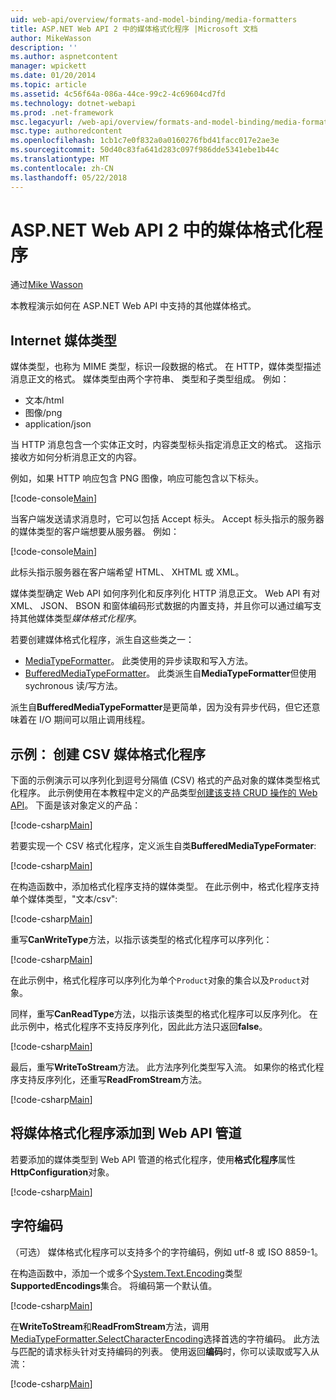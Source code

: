 ```yaml
---
uid: web-api/overview/formats-and-model-binding/media-formatters
title: ASP.NET Web API 2 中的媒体格式化程序 |Microsoft 文档
author: MikeWasson
description: ''
ms.author: aspnetcontent
manager: wpickett
ms.date: 01/20/2014
ms.topic: article
ms.assetid: 4c56f64a-086a-44ce-99c2-4c69604cd7fd
ms.technology: dotnet-webapi
ms.prod: .net-framework
msc.legacyurl: /web-api/overview/formats-and-model-binding/media-formatters
msc.type: authoredcontent
ms.openlocfilehash: 1cb1c7e0f832a0a0160276fbd41facc017e2ae3e
ms.sourcegitcommit: 50d40c83fa641d283c097f986dde5341ebe1b44c
ms.translationtype: MT
ms.contentlocale: zh-CN
ms.lasthandoff: 05/22/2018
---
```

<a name="media-formatters-in-aspnet-web-api-2"></a>ASP.NET Web API 2 中的媒体格式化程序
====================
通过[Mike Wasson](https://github.com/MikeWasson)

本教程演示如何在 ASP.NET Web API 中支持的其他媒体格式。

## <a name="internet-media-types"></a>Internet 媒体类型

媒体类型，也称为 MIME 类型，标识一段数据的格式。 在 HTTP，媒体类型描述消息正文的格式。 媒体类型由两个字符串、 类型和子类型组成。 例如：

- 文本/html
- 图像/png
- application/json

当 HTTP 消息包含一个实体正文时，内容类型标头指定消息正文的格式。 这指示接收方如何分析消息正文的内容。

例如，如果 HTTP 响应包含 PNG 图像，响应可能包含以下标头。

[!code-console[Main](media-formatters/samples/sample1.cmd)]

当客户端发送请求消息时，它可以包括 Accept 标头。 Accept 标头指示的服务器的媒体类型的客户端想要从服务器。 例如：

[!code-console[Main](media-formatters/samples/sample2.cmd)]

此标头指示服务器在客户端希望 HTML、 XHTML 或 XML。

媒体类型确定 Web API 如何序列化和反序列化 HTTP 消息正文。 Web API 有对 XML、 JSON、 BSON 和窗体编码形式数据的内置支持，并且你可以通过编写支持其他媒体类型*媒体格式化程序*。

若要创建媒体格式化程序，派生自这些类之一：

- [MediaTypeFormatter](https://msdn.microsoft.com/library/system.net.http.formatting.mediatypeformatter.aspx)。 此类使用的异步读取和写入方法。
- [BufferedMediaTypeFormatter](https://msdn.microsoft.com/library/system.net.http.formatting.bufferedmediatypeformatter.aspx)。 此类派生自**MediaTypeFormatter**但使用 sychronous 读/写方法。

派生自**BufferedMediaTypeFormatter**是更简单，因为没有异步代码，但它还意味着在 I/O 期间可以阻止调用线程。

## <a name="example-creating-a-csv-media-formatter"></a>示例： 创建 CSV 媒体格式化程序

下面的示例演示可以序列化到逗号分隔值 (CSV) 格式的产品对象的媒体类型格式化程序。 此示例使用在本教程中定义的产品类型[创建该支持 CRUD 操作的 Web API](../older-versions/creating-a-web-api-that-supports-crud-operations.md)。 下面是该对象定义的产品：

[!code-csharp[Main](media-formatters/samples/sample3.cs)]

若要实现一个 CSV 格式化程序，定义派生自类**BufferedMediaTypeFormater**:

[!code-csharp[Main](media-formatters/samples/sample4.cs)]

在构造函数中，添加格式化程序支持的媒体类型。 在此示例中，格式化程序支持单个媒体类型，&quot;文本/csv&quot;:

[!code-csharp[Main](media-formatters/samples/sample5.cs)]

重写**CanWriteType**方法，以指示该类型的格式化程序可以序列化：

[!code-csharp[Main](media-formatters/samples/sample6.cs)]

在此示例中，格式化程序可以序列化为单个`Product`对象的集合以及`Product`对象。

同样，重写**CanReadType**方法，以指示该类型的格式化程序可以反序列化。 在此示例中，格式化程序不支持反序列化，因此此方法只返回**false**。

[!code-csharp[Main](media-formatters/samples/sample7.cs)]

最后，重写**WriteToStream**方法。 此方法序列化类型写入流。 如果你的格式化程序支持反序列化，还重写**ReadFromStream**方法。

[!code-csharp[Main](media-formatters/samples/sample8.cs)]

## <a name="adding-a-media-formatter-to-the-web-api-pipeline"></a>将媒体格式化程序添加到 Web API 管道

若要添加的媒体类型到 Web API 管道的格式化程序，使用**格式化程序**属性**HttpConfiguration**对象。

[!code-csharp[Main](media-formatters/samples/sample9.cs)]

## <a name="character-encodings"></a>字符编码

（可选） 媒体格式化程序可以支持多个的字符编码，例如 utf-8 或 ISO 8859-1。

在构造函数中，添加一个或多个[System.Text.Encoding](https://msdn.microsoft.com/library/system.text.encoding.aspx)类型**SupportedEncodings**集合。 将编码第一个默认值。

[!code-csharp[Main](media-formatters/samples/sample10.cs?highlight=6-7)]

在**WriteToStream**和**ReadFromStream**方法，调用[MediaTypeFormatter.SelectCharacterEncoding](https://msdn.microsoft.com/library/hh969054.aspx)选择首选的字符编码。 此方法与匹配的请求标头针对支持编码的列表。 使用返回**编码**时，你可以读取或写入从流：

[!code-csharp[Main](media-formatters/samples/sample11.cs?highlight=3,5)]
